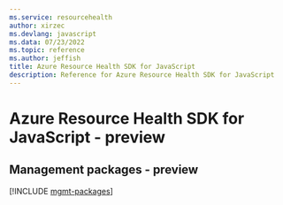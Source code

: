 ```yaml
---
ms.service: resourcehealth
author: xirzec
ms.devlang: javascript
ms.data: 07/23/2022
ms.topic: reference
ms.author: jeffish
title: Azure Resource Health SDK for JavaScript
description: Reference for Azure Resource Health SDK for JavaScript
---
```

# Azure Resource Health SDK for JavaScript - preview

## Management packages - preview
[!INCLUDE [mgmt-packages](resource-health-mgmt-index.md)]